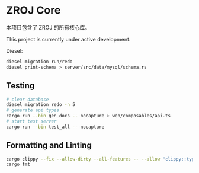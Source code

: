 # ZROJ Core

本项目包含了 ZROJ 的所有核心库。

This project is currently under active development.

Diesel:

```bash
diesel migration run/redo
diesel print-schema > server/src/data/mysql/schema.rs
```

## Testing

```bash
# clear database
diesel migration redo -n 5
# generate api types
cargo run --bin gen_docs -- nocapture > web/composables/api.ts
# start test server
cargo run --bin test_all -- nocapture
```

## Formatting and Linting

```bash
cargo clippy --fix --allow-dirty --all-features -- --allow "clippy::type_complexity"
cargo fmt
```
